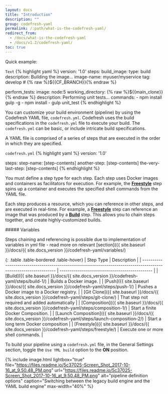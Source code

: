 ```yaml
---
layout: docs
title: "Introduction"
description: ""
group: codefresh-yaml
permalink: /:path/what-is-the-codefresh-yaml/
redirect_from:
  - /docs/what-is-the-codefresh-yaml
  - /docs/v1.2/codefresh-yaml/
toc: true
---
```

Quick example:

  `Text`
{% highlight yaml %}
version: '1.0'
steps:
  build_image:
    type: build
    description: Building the image...
    image-name: myuser/myservice
    tag: develop # {% raw %}${{CF_BRANCH}}{% endraw %}

  perform_tests:
    image: node:5
    working_directory: {% raw %}${{main_clone}}{% endraw %}
    description: Performing unit tests...
    commands:
      - npm install gulp -g 
      - npm install
      - gulp unit_test
{% endhighlight %}

You can customize your build environment (pipeline) by using the Codefresh YAML file, ```codefresh.yml```. Codefresh uses the build specifications in the ```codefresh.yml``` file to execute your build. The ```codefresh.yml``` can be basic, or include intricate build specifications.

A YAML file is comprised of a series of steps that are executed in the order in which they are specified.

  `codefresh.yml`
{% highlight yaml %}
version: '1.0'

steps:
  step-name:
    [step-contents]
  another-step:
    [step-contents]
  the-very-last-step:
    [step-contents]
{% endhighlight %}
 
You must define a step type for each step. Each step uses Docker images and containers as facilitators for execution. For example, the [**Freestyle**](doc:steps#section-freestyle) step spins up a container and executes the specified shell commands from the YAML file. 

Each step produces a resource, which you can reference in other steps, and are executed in real-time. For example, a [**Freestyle**](doc:steps#section-freestyle) step can reference an image that was produced by a [**Build**](doc:steps#section-build) step. This allows you to chain steps together, and create highly-customized builds.

<div class="bd-callout bd-callout-info" markdown="1">
##### Variables

Steps chaining and referencing is possible due to implementation of variables in yml file - read more on relevant [section]({{ site.baseurl }}/docs/{{ site.docs_version }}/codefresh-yaml/variables/)
</div>

{: .table .table-bordered .table-hover}
| Step Type                                                                                                         | Description                                    |
| ----------------------------------------------------------------------------------------------------------------- | ---------------------------------------------- |
| [Build]({{ site.baseurl }}/docs/{{ site.docs_version }}/codefresh-yaml/steps/build-1/)                            | Builds a Docker image.                         |
| [Push]({{ site.baseurl }}/docs/{{ site.docs_version }}/codefresh-yaml/steps/push-1/)                              | Pushes a Docker image to a Docker registry.    |
| [Git Clone]({{ site.baseurl }}/docs/{{ site.docs_version }}/codefresh-yaml/steps/git-clone/)                      | That step not required and added automatically |
| [Composition]({{ site.baseurl }}/docs/{{ site.docs_version }}/codefresh-yaml/steps/composition-1/)                | Start a finite Docker Composition.             |
| [Launch Composition]({{ site.baseurl }}/docs/{{ site.docs_version }}/codefresh-yaml/steps/launch-composition-2/)  | Start a long term Docker composition           |
| [Freestyle]({{ site.baseurl }}/docs/{{ site.docs_version }}/codefresh-yaml/steps/freestyle/)                      | Execute one or more shell commands.            |

To build your pipeline using a ```codefresh.yml``` file, in the General Settings section, toggle the ```Use YML build``` option to the **ON** position.

{% include image.html lightbox="true" file="https://files.readme.io/5c37025-Screen_Shot_2017-10-16_at_9.50.48_PM.png" url="https://files.readme.io/5c37025-Screen_Shot_2017-10-16_at_9.50.48_PM.png" alt="pipeline definition options" caption="Switching between the legacy build engine and the YAML build engine" max-width="40%" %}
